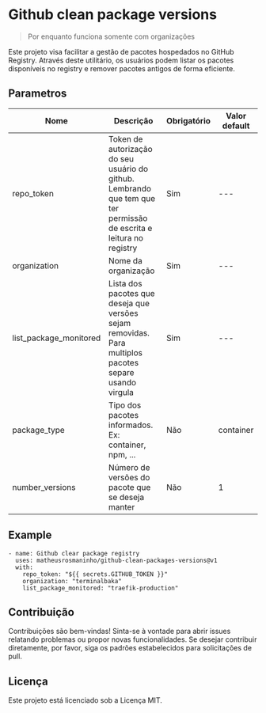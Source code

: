 # Github clean package versions

> Por enquanto funciona somente com organizações

Este projeto visa facilitar a gestão de pacotes hospedados no GitHub Registry. Através deste utilitário, os usuários podem listar os pacotes disponíveis no registry e remover pacotes antigos de forma eficiente.

## Parametros

| Nome | Descrição | Obrigatório | Valor default |
| --- | --- | --- | --- |
| repo_token | Token de autorização do seu usuário do github. Lembrando que tem que ter permissão de escrita e leitura no registry | Sim | --- |
| organization | Nome da organização | Sim | --- |
| list_package_monitored | Lista dos pacotes que deseja que versões sejam removidas. Para multiplos pacotes separe usando virgula | Sim | --- |
| package_type | Tipo dos pacotes informados. Ex: container, npm, ... | Não | container |
| number_versions | Número de versões do pacote que se deseja manter | Não | 1 |

## Example

```
- name: Github clear package registry
  uses: matheusrosmaninho/github-clean-packages-versions@v1
  with:
    repo_token: "${{ secrets.GITHUB_TOKEN }}"
    organization: "terminalbaka"
    list_package_monitored: "traefik-production"

```

## Contribuição
Contribuições são bem-vindas! Sinta-se à vontade para abrir issues relatando problemas ou propor novas funcionalidades. Se desejar contribuir diretamente, por favor, siga os padrões estabelecidos para solicitações de pull.

## Licença
Este projeto está licenciado sob a Licença MIT.
